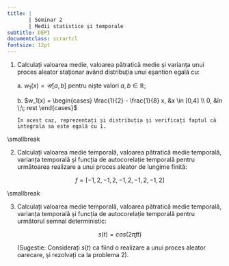 ```yaml
---
title: | 
       | Seminar 2
       | Medii statistice și temporale
subtitle: DEPI
documentclass: scrartcl
fontsize: 12pt
---
```


1. Calculați valoarea medie, valoarea pătratică medie și varianța unui proces aleator staționar
având distribuția unui eșantion egală cu:

    a. $w_1(x) = \mathcal{U}[a,b]$ pentru niște valori $a, b \in \mathbb{R}$;
	
    b. $w_1(x) = \begin{cases}
		\frac{1}{2} - \frac{1}{8} x, &x \in [0,4] \\
		0, &în  \;\; rest
		\end{cases}$ 
		
	   În acest caz, reprezentați și distribuția și verificați faptul că integrala sa este egală cu 1.
		
\smallbreak

2. Calculați valoarea medie temporală, valoarea pătratică medie temporală, varianța temporală și funcția de autocorelație temporală pentru
următoarea realizare a unui proces aleator de lungime finită:
	
	$$f = [-1, 2, -1, 2, -1, 2, -1, 2, -1, 2]$$

\smallbreak

3. Calculați valoarea medie temporală, valoarea pătratică medie temporală, varianța temporală și funcția de autocorelație temporală pentru
următorul semnal deterministic:
	
	$$ s(t) = cos(2 \pi f t)$$

	(Sugestie: Considerați $s(t)$ ca fiind o realizare a unui proces aleator oarecare, și rezolvați ca la problema 2).
